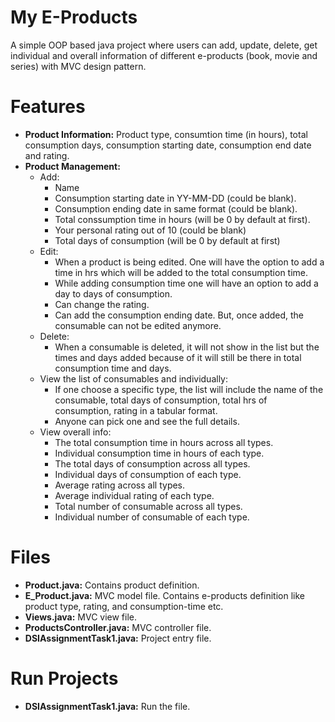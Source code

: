 # My E-Products
A simple OOP based java project where users can add, update, delete, get individual and overall information of different e-products (book, movie and series) with MVC design pattern.

# Features
* **Product Information:** Product type, consumtion time (in hours), total consumption days, consumption starting date, consumption end date and rating.
* **Product Management:**
  + Add: 
    - Name
    - Consumption starting date in YY-MM-DD (could be blank).
    - Consumption ending date in same format (could be blank).
    - Total conssumption time in hours (will be 0 by default at first).
    - Your personal rating out of 10 (could be blank)
    - Total days of consumption (will be 0 by default at first)
  + Edit:
    - When a product is being edited. One will have the option to add a time in hrs which will be added to the total consumption time. 
    - While adding consumption time one will have an option to add a day to days of consumption.
    - Can change the rating.
    - Can add the consumption ending date. But, once added, the consumable can not be edited anymore.
  + Delete:
    - When a consumable is deleted, it will not show in the list but the times and days added because of it will still be there in total consumption time and days.
  + View the list of consumables and individually:
    - If one choose a specific type, the list will include the name of the consumable, total days of consumption, total hrs of consumption, rating in a tabular format. 
    - Anyone can pick one and see the full details.
  + View overall info:
    - The total consumption time in hours across all types.
    - Individual consumption time in hours of each type.
    - The total days of consumption across all types.
    - Individual days of consumption of each type.
    - Average rating across all types.
    - Average individual rating of each type.
    - Total number of consumable across all types.
    - Individual number of consumable of each type.

# Files
* **Product.java:** Contains product definition.
* **E_Product.java:** MVC model file. Contains e-products definition like product type, rating, and consumption-time etc.
* **Views.java:** MVC view file.
* **ProductsController.java:** MVC controller file.
* **DSIAssignmentTask1.java:** Project entry file.

# Run Projects
* **DSIAssignmentTask1.java:** Run the file.

